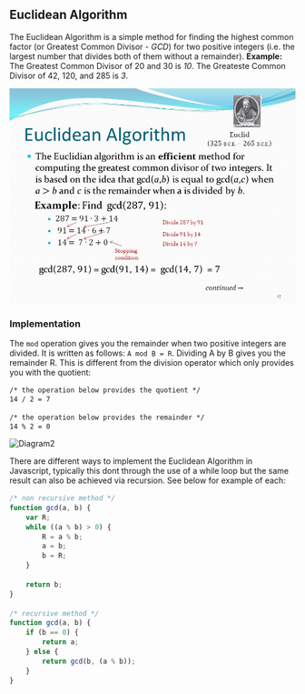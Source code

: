 ## Euclidean Algorithm 
The Euclidean Algorithm is a simple method for finding the highest common factor (or Greatest Common Divisor - *GCD*) for two positive integers (i.e. the largest number that divides both of them without a remainder). **Example:** The Greatest Common Divisor of 20 and 30 is *10*. The Greateste Common Divisor of 42, 120, and 285 is *3*. 

![Diagram1](https://github.com/Jzbonner/ProgrammingConcepts/blob/master/img-media/euclidean.jpg?raw=true)

### Implementation 
The `mod` operation gives you the remainder when two positive integers are divided. It is written as follows: `A mod B = R`. Dividing A by B gives you the remainder R. This is different from the division operator which only provides you with the quotient: 

```javscript
/* the operation below provides the quotient */
14 / 2 = 7 

/* the operation below provides the remainder */
14 % 2 = 0
```

![Diagram2](https://i.imgur.com/aa8oGgP.png)

There are different ways to implement the Euclidean Algorithm in Javascript, typically this dont through the use of a while loop but the same result can also be achieved via recursion. See below for example of each:  

```javascript 
/* non recursive method */
function gcd(a, b) {
    var R; 
    while ((a % b) > 0) {
        R = a % b; 
        a = b; 
        b = R; 
    }

    return b; 
}

/* recursive method */
function gcd(a, b) {
    if (b == 0) {
        return a; 
    } else {
        return gcd(b, (a % b)); 
    }
}
```